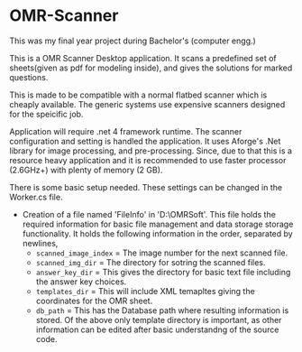 OMR-Scanner
===========

This was my final year project during Bachelor's (computer engg.)

This is a OMR Scanner Desktop application. It scans a predefined set of sheets(given as pdf for modeling inside), 
and gives the solutions for marked questions.

This is made to be compatible with a normal flatbed scanner which is cheaply available. The generic systems use expensive scanners
designed for the speicific job. 

Application will require .net 4 framework runtime. The scanner configuration and setting is handled the application. 
It uses Aforge's .Net library for image processing, and pre-processing. Since, due to that this is a resource heavy application
and it is recommended to use faster processor (2.6GHz+) with plenty of memory (2 GB).

There is some basic setup needed. These settings can be changed in the Worker.cs file. 
- Creation of a file named 'FileInfo' in 'D:\OMRSoft\'. This file holds the required information for basic file management and data storage storage functionality. 
It holds the following information in the order, separated by newlines,
  - ```scanned_image_index``` = The image number for the next scanned file.
  - ```scanned_img_dir```     = The directory for sotring the scanned files.
  - ```answer_key_dir```      = This gives the directory for basic text file including the answer key choices.
  - ```templates_dir```       = This will include XML temapltes giving the coordinates for the OMR sheet.
  - ```db_path```             = This has the Database path where resulting information is stored.
Of the above only template directory is important, as other information can be edited after basic understandng of the source code. 
